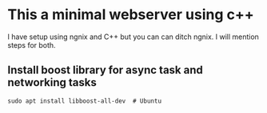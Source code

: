 # This a minimal webserver using c++

I have setup using ngnix and C++ but you can can ditch ngnix. I will mention steps for both.

## Install boost library for async task and networking tasks

```
sudo apt install libboost-all-dev  # Ubuntu
```
